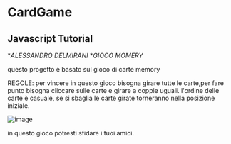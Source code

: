 # CardGame
## Javascript Tutorial
**ALESSANDRO DELMIRANI*
                **GIOCO MOMERY*
                             
questo progetto è basato sul gioco di carte memory

REGOLE:
per vincere in questo gioco bisogna girare tutte le carte,per fare punto bisogna cliccare sulle carte e girare a coppie uguali.
l'ordine delle carte è casuale, se si sbaglia le carte girate torneranno nella posizione iniziale.

![image](https://user-images.githubusercontent.com/124572412/235670380-36d7c398-fd0f-4bae-8481-f345d3ba2c35.png)

in questo gioco potresti sfidare i tuoi amici.
